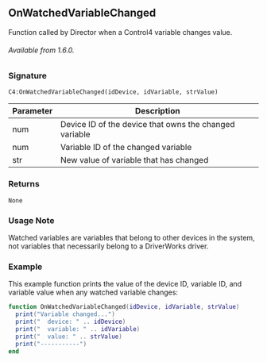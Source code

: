 ## OnWatchedVariableChanged

Function called by Director when a Control4 variable changes value.

###### Available from 1.6.0.


### Signature

`C4:OnWatchedVariableChanged(idDevice, idVariable, strValue)`	

| Parameter | Description |
| --- | --- |
| num | Device ID of the device that owns the changed variable |
| num | Variable ID of the changed variable |
| str | New value of variable that has changed |


### Returns

`None`


### Usage Note

Watched variables are variables that belong to other devices in the system, not variables that necessarily belong to a DriverWorks driver.


### Example

This example function prints the value of the device ID, variable ID, and variable value when any watched variable changes: 

```lua
function OnWatchedVariableChanged(idDevice, idVariable, strValue)
  print("Variable changed...")
  print("  device: " .. idDevice)
  print("  variable: " .. idVariable)
  print("  value: " .. strValue)
  print("-----------")
end
```